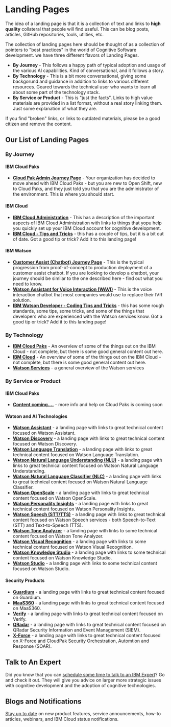 # Landing Pages

The idea of a landing page is that it is a collection of text and links to **high quality** collateral that people will find useful.  This can be blog posts, articles, GitHub repositories, tools, utlities, etc.

The collection of landing pages here should be thought of as a collection of pointers to "best practices" in the world of Cognitive Software development.  we have three different flavors of Landing Pages.
- **By Journey** - This follows a happy path of typical adoption and usage of the various AI capabilities.  Kind of conversational, and it follows a story.
- **By Technology** - This is a bit more conversational, giving some backgorund and guidance in addition to links to various different resources.  Geared towards the technical user who wants to learn all about some part of the technology stack.
- **By Service or Product** - This is "just the facts".  Links to high value materials are provided in a list format, without a real story linking them.  Just some explanation of what they are.

If you find "broken" links, or links to outdated materials, please be a good citizen and remove the content.

## Our List of Landing Pages

### By Journey 

#### IBM Cloud Paks
- **[Cloud Pak Admin Journey Page](https://public-data-and-ai-csm.github.io/Public-DataAI-Assets/CloudPak_Admin.html)** - Your organization has decided to move ahead with IBM Cloud Paks - but you are new to Open Shift, new to Cloud Paks, and they just told you that you are the administrator of the environment.  This is where you should start. 

#### IBM Cloud
- **[IBM Cloud Administration](https://public-data-and-ai-csm.github.io/Public-DataAI-Assets/IBM_Cloud_Admin.html)** - This has a description of the important aspects of IBM Cloud Administration with links to things that yopu help you quickly set up your IBM Cloud account for cognitive development.
- **[IBM Cloud - Tips and Tricks](https://public-data-and-ai-csm.github.io/Public-DataAI-Assets/ibm_cloud_tipstricks.html)** - this has a couple of tips, but it is a bit out of date.  Got a good tip or trick?  Add it to this landing page!

#### IBM Watson
- **[Customer Assist (Chatbot) Journey Page](https://public-data-and-ai-csm.github.io/Public-DataAI-Assets/Customer_Assist.html)** - This is the typical progression from proof-of-concept to production deployment of a customer assist chatbot.  If you are looking to develop a chatbot, your journey should be similar to the one described here - find out what you need to know.
- **[Watson Assistant for Voice Interaction (WAVI)](https://public-data-and-ai-csm.github.io/Public-DataAI-Assets/Watson_VoiceAgent.html)** - This is the voice interaction chatbot that most companies would use to replace their IVR solution.
- **[IBM Watson Developer - Coding Tips and Tricks](https://public-data-and-ai-csm.github.io/Public-DataAI-Assets/Coding_Tips_Tricks.html)** - this has some rough standards, some tips, some tricks, and some of the things that developers who are experienced with the Watson services know.  Got a good tip or trick?  Add it to this landing page!

### By Technology

- **[IBM Cloud Paks](https://public-data-and-ai-csm.github.io/Public-DataAI-Assets/IBM_CloudPak_General.html)** - An overview of some of the things out on the IBM Cloud - not complete, but there is some good general content out here.
- **[IBM Cloud](https://public-data-and-ai-csm.github.io/Public-DataAI-Assets/IBM_Cloud_General.html)** - An overview of some of the things out on the IBM Cloud - not complete, but there is some good general content out here.
- **[Watson Services](https://public-data-and-ai-csm.github.io/Public-DataAI-Assets/WatsonGeneral.html)** - a general overview of the Watson services

### By Service or Product

#### IBM Cloud Paks

- **[Content coming....]()** - more info and help on Cloud Paks is coming soon

#### Watson and AI Technologies

- **[Watson Assistant](https://public-data-and-ai-csm.github.io/Public-DataAI-Assets/Watson_Assistant.html)** -  a landing page with links to great technical content focused on Watson Assistant.
- **[Watson Discovery](https://public-data-and-ai-csm.github.io/Public-DataAI-Assets/Watson_Discovery.html)** -  a landing page with links to great technical content focused on Watson Discovery.
- **[Watson Language Translation](https://public-data-and-ai-csm.github.io/Public-DataAI-Assets/Watson_Translation.html)** - a landing page with links to great technical content focused on Watson Language Translation.
- **[Watson Natural Language Understanding (NLU)](https://public-data-and-ai-csm.github.io/Public-DataAI-Assets/Watson_NLU.html)** - a landing page with links to great technical content focused on Watson Natural Language Understanding.
- **[Watson Natural Language Classifier (NLC)](https://public-data-and-ai-csm.github.io/Public-DataAI-Assets/Watson_NLC.html)** - a landing page with links to great technical content focused on Watson Natural Language Classifier.
- **[Watson OpenScale](https://public-data-and-ai-csm.github.io/Public-DataAI-Assets/Watson_OpenScale.html)** - a landing page with links to great technical content focused on Watson OpenScale.
- **[Watson Personality Insights](https://public-data-and-ai-csm.github.io/Public-DataAI-Assets/Watson_Personality.html)** - a landing page with links to great technical content focused on Watson Personality Insights.
- **[Watson Speech (STT/TTS)](https://public-data-and-ai-csm.github.io/Public-DataAI-Assets/Watson_Speech.html)** - a landing page with links to great technical content focused on Watson Speech services - both Speech-to-Text (STT) and Text-to-Speech (TTS).
- **[Watson Tone Analyzer](https://public-data-and-ai-csm.github.io/Public-DataAI-Assets/Watson_Tone.html)** - a landing page with links to some technical content focused on Watson Tone Analyzer.
- **[Watson Visual Recognition](https://public-data-and-ai-csm.github.io/Public-DataAI-Assets/Watson_Visual.html)** - a landing page with links to some technical content focused on Watson Visual Recognition.
- **[Watson Knowledge Studio](https://public-data-and-ai-csm.github.io/Public-DataAI-Assets/Watson_WKS.html)** - a landing page with links to some technical content focused on Watson Knowledge Studio.
- **[Watson Studio](https://public-data-and-ai-csm.github.io/Public-DataAI-Assets/Watson_Studio.html)** - a landing page with links to some technical content focused on Watson Studio.

#### Security Products

- **[Guardium](https://public-data-and-ai-csm.github.io/Public-DataAI-Assets/Guardium.html)** -  a landing page with links to great technical content focused on Guardium.
- **[MaaS360](https://public-data-and-ai-csm.github.io/Public-DataAI-Assets/MaaS360.html)** -  a landing page with links to great technical content focused on MaaS360.
- **[Verify](https://public-data-and-ai-csm.github.io/Public-DataAI-Assets/Verify.html)** -  a landing page with links to great technical content focused on Verify.
- **[QRadar](https://public-data-and-ai-csm.github.io/Public-DataAI-Assets/QRadar.html)** -  a landing page with links to great technical content focused on QRadar Security Information and Event Management (SIEM).
- **[X-Force](https://public-data-and-ai-csm.github.io/Public-DataAI-Assets/XForce.html)** -  a landing page with links to great technical content focused on X-Force and CloudPak Security Orchestration, Automtion and Response (SOAR). 

## Talk to An Expert
Did you know that you can [schedule some time to talk to an IBM Expert](https://www.ibm.com/services/expert-advice/)?  Go and check it out.  They will give you advice on larger more strategic issues with cognitive development and the adoption of cognitive technologies.

## Blogs and Notifications
[Stay up to date](https://public-data-and-ai-csm.github.io/Public-DataAI-Assets/Blogs_Notifications.html) on new product features, service announcements, how-to articles, webinars, and IBM Cloud status notifications.

